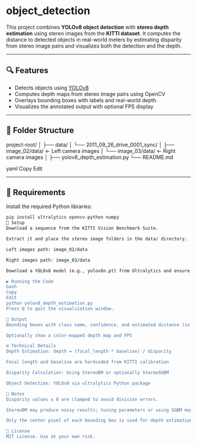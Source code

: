 # object_detection

This project combines **YOLOv8 object detection** with **stereo depth estimation** using stereo images from the **KITTI dataset**. It computes the distance to detected objects in real-world meters by estimating disparity from stereo image pairs and visualizes both the detection and the depth.

---

## 🔍 Features

- Detects objects using [YOLOv8](https://github.com/ultralytics/ultralytics)
- Computes depth maps from stereo image pairs using OpenCV
- Overlays bounding boxes with labels and real-world depth
- Visualizes the annotated output with optional FPS display

---

## 📂 Folder Structure

project-root/
│
├── data/
│ └── 2011_09_26_drive_0001_sync/
│ ├── image_02/data/ ← Left camera images
│ └── image_03/data/ ← Right camera images
│
├── yolov8_depth_estimation.py
└── README.md

yaml
Copy
Edit

---

## 🧰 Requirements

Install the required Python libraries:

```bash
pip install ultralytics opencv-python numpy
🔧 Setup
Download a sequence from the KITTI Vision Benchmark Suite.

Extract it and place the stereo image folders in the data/ directory.

Left images path: image_02/data

Right images path: image_03/data

Download a YOLOv8 model (e.g., yolov8n.pt) from Ultralytics and ensure it's accessible in the script.

▶️ Running the Code
bash
Copy
Edit
python yolov8_depth_estimation.py
Press Q to quit the visualization window.

📸 Output
Bounding boxes with class name, confidence, and estimated distance (in meters)

Optionally show a color-mapped depth map and FPS

⚙️ Technical Details
Depth Estimation: depth = (focal_length * baseline) / disparity

Focal length and baseline are hardcoded from KITTI calibration

Disparity Calculation: Using StereoBM or optionally StereoSGBM

Object Detection: YOLOv8 via ultralytics Python package

🧠 Notes
Disparity values ≤ 0 are clamped to avoid division errors.

StereoBM may produce noisy results; tuning parameters or using SGBM may improve depth accuracy.

Only the center pixel of each bounding box is used for depth estimation.

📄 License
MIT License. Use at your own risk.
